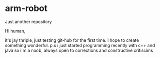 # arm-robot
Just another repository

Hi human,

it's jay thriple, just testing git-hub for the first time. I hope to create something wonderful.
p.s i just started programming recently with c++ and java so i'm a noob, always open to corrections and constructive critiscims
